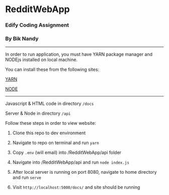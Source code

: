 # RedditWebApp
### Edify Coding Assignment
### By Bik Nandy

---

In order to run application, you must have YARN package manager and NODEjs installed on local machine.

You can install these from the following sites:

[YARN](https://classic.yarnpkg.com/en/docs/install#mac-stable)

[NODE](https://nodejs.org/en/download/)

---

Javascript & HTML code in directory `/docs`

Server & Node in directory `/api`

Follow these steps in order to view website: 
1. Clone this repo to dev environment 

2. Navigate to repo on terminal and run `yarn`

3. Copy `.env` (will email) into /RedditWebApp/api folder

4. Navigate into /RedditWebApp/api and run `node index.js`

5. After local server is running on port 8080, navigate to home directory and run `serve`

6. Visit `http://localhost:5000/docs/` and site should be running 

